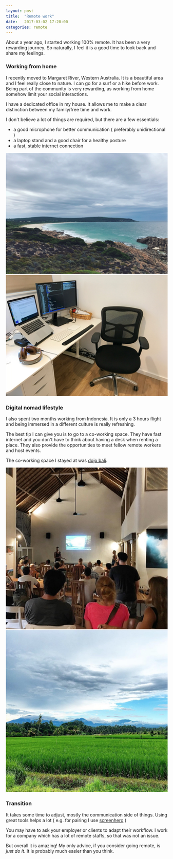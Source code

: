 ```yaml
---
layout: post
title:  "Remote work"
date:   2017-03-02 17:20:00
categories: remote
---
```


About a year ago, I started working 100% remote. It has been a very rewarding journey. So naturally, I feel it is a good time to look back and share my feelings.

### Working from home ###

I recently moved to Margaret River, Western Australia. It is a beautiful area and I feel really close to nature. I can go for a surf or a hike before work. Being part of the community is very rewarding, as working from home somehow limit your social interactions.

I have a dedicated office in my house. It allows me to make a clear distinction between my family/free time and work.

I don't believe a lot of things are required, but there are a few essentials:
- a good microphone for better communication ( preferably unidirectional )
- a laptop stand and a good chair for a healthy posture
- a fast, stable internet connection


<div class="img-wrapper">
  <img alt="Beach lifestyle" src="/assets/images/beach-lifestyle.jpeg">
  <img alt="Office setup" src="/assets/images/office-setup.jpeg">
</div>

### Digital nomad lifestyle ###

I also spent two months working from Indonesia. It is only a 3 hours flight and being immersed in a different culture is really refreshing.

The best tip I can give you is to go to a co-working space. They have fast internet and you don't have to think about having a desk when renting a place. They also provide the opportunities to meet fellow remote workers and host events.

The co-working space I stayed at was [dojo bali](http://www.dojobali.org/en).

<div class="img-wrapper">
  <img alt="dojo1" src="/assets/images/dojo1.jpeg">
  <img alt="dojo1" src="/assets/images/dojo2.jpeg">
</div>

### Transition ###

It takes some time to adjust, mostly the communication side of things. Using great tools helps a lot ( e.g. for pairing I use [screenhero](https://screenhero.com/) )

You may have to ask your employer or clients to adapt their workflow. I work for a company which has a lot of remote staffs, so that was not an issue.

But overall it is amazing! My only advice, if you consider going remote, is *just do it*. It is probably much easier than you think.